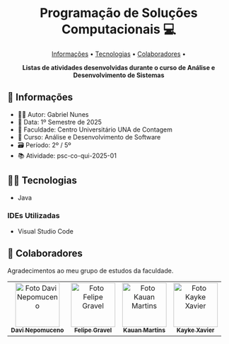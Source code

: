<h1 align="center" style="font-weight: bold;">Programação de Soluções Computacionais 💻</h1>

<p align="center">
 <a href="#info">Informações</a> • 
 <a href="#tech">Tecnologias</a> • 
 <a href="#colab">Colaboradores</a> •
</p>

<p align="center">
    <b>Listas de atividades desenvolvidas durante o curso de Análise e Desenvolvimento de Sistemas</b>
</p>

<h2 id="info">💾 Informações</h2>

- 👨‍💻 Autor: Gabriel Nunes
- 📅 Data: 1º Semestre de 2025
- 🏫 Faculdade: Centro Universitário UNA de Contagem
- 📖 Curso: Análise e Desenvolvimento de Software
- 🗃️ Período: 2º / 5º
- 📚 Atividade: psc-co-qui-2025-01

<h2 id="tech">👨‍💻 Tecnologias</h2>

- Java

<h3>IDEs Utilizadas</h3>

- Visual Studio Code
    
<h2 id="colab">🤝 Colaboradores</h2>

Agradecimentos ao meu grupo de estudos da faculdade.

<table>
  <tr>
    <td align="center">
      <a href="#">
        <img src="https://avatars.githubusercontent.com/u/140465135?v=4" width="100px;" alt="Foto Davi Nepomuceno"/><br>
        <sub>
          <b>Davi Nepomuceno</b>
        </sub>
      </a>
    </td>
    <td align="center">
      <a href="#">
        <img src="https://avatars.githubusercontent.com/u/178436439?v=4" width="100px;" alt="Foto Felipe Gravel"/><br>
        <sub>
          <b>Felipe Gravel</b>
        </sub>
      </a>
    </td>
    <td align="center">
      <a href="#">
        <img src="https://avatars.githubusercontent.com/u/100448086?v=4" width="100px;" alt="Foto Kauan Martins"/><br>
        <sub>
          <b>Kauan Martins</b>
        </sub>
      </a>
    </td>
		<td align="center">
    	<a href="#">
        <img src="https://avatars.githubusercontent.com/u/179497233?v=4" width="100px;" alt="Foto Kayke Xavier"/><br>
        <sub>
          <b>Kayke Xavier</b>
        </sub>
      </a>
    </td>
  </tr>
</table>
